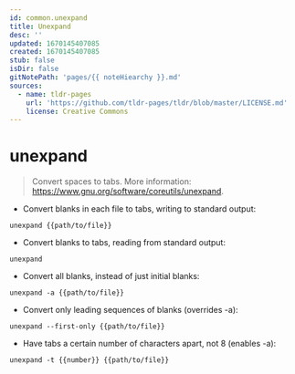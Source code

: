 ```yaml
---
id: common.unexpand
title: Unexpand
desc: ''
updated: 1670145407085
created: 1670145407085
stub: false
isDir: false
gitNotePath: 'pages/{{ noteHiearchy }}.md'
sources:
  - name: tldr-pages
    url: 'https://github.com/tldr-pages/tldr/blob/master/LICENSE.md'
    license: Creative Commons
---
```

# unexpand

> Convert spaces to tabs.
> More information: <https://www.gnu.org/software/coreutils/unexpand>.

- Convert blanks in each file to tabs, writing to standard output:

`unexpand {{path/to/file}}`

- Convert blanks to tabs, reading from standard output:

`unexpand`

- Convert all blanks, instead of just initial blanks:

`unexpand -a {{path/to/file}}`

- Convert only leading sequences of blanks (overrides -a):

`unexpand --first-only {{path/to/file}}`

- Have tabs a certain number of characters apart, not 8 (enables -a):

`unexpand -t {{number}} {{path/to/file}}`

